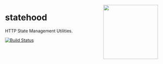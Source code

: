 <a href="http://hapijs.com"><img src="https://raw.githubusercontent.com/hapijs/assets/master/images/family.png" width="180px" align="right" /></a>

# statehood

HTTP State Management Utilities.

[![Build Status](https://secure.travis-ci.org/hapijs/statehood.png)](http://travis-ci.org/hapijs/statehood)
